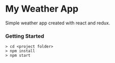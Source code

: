 # My Weather App

Simple weather app created with react and redux.

### Getting Started

```
> cd <project folder>
> npm install
> npm start
```
